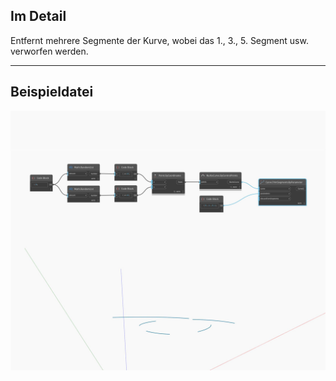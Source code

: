 <!--- Autodesk.DesignScript.Geometry.Curve.TrimSegmentsByParameter(parameters) --->
<!--- G7Y5XS6FB4HO3WXDT5L7AR6OH54FV7RMJHVJMG2MHDHAMGF2ZVPQ --->
## Im Detail
Entfernt mehrere Segmente der Kurve, wobei das 1., 3., 5. Segment usw. verworfen werden.
___
## Beispieldatei

![TrimSegmentsByParameter (parameters)](./G7Y5XS6FB4HO3WXDT5L7AR6OH54FV7RMJHVJMG2MHDHAMGF2ZVPQ_img.jpg)


